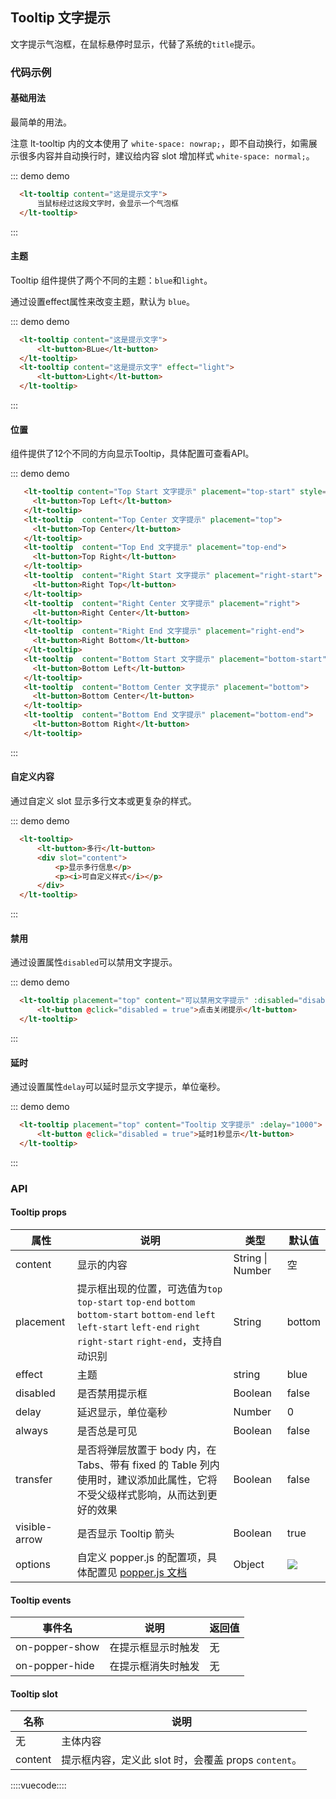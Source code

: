 ## Tooltip 文字提示

文字提示气泡框，在鼠标悬停时显示，代替了系统的`title`提示。

### 代码示例

#### 基础用法

最简单的用法。

注意 lt-tooltip 内的文本使用了 `white-space: nowrap;`，即不自动换行，如需展示很多内容并自动换行时，建议给内容 slot 增加样式 `white-space: normal;`。

::: demo demo
```html
  <lt-tooltip content="这是提示文字">
      当鼠标经过这段文字时，会显示一个气泡框
  </lt-tooltip>
```
:::

#### 主题

Tooltip 组件提供了两个不同的主题：`blue`和`light`。

通过设置effect属性来改变主题，默认为 `blue`。

::: demo demo
```html
  <lt-tooltip content="这是提示文字">
      <lt-button>BLue</lt-button>
  </lt-tooltip>
  <lt-tooltip content="这是提示文字" effect="light">
      <lt-button>Light</lt-button>
  </lt-tooltip>
```
:::


#### 位置

组件提供了12个不同的方向显示Tooltip，具体配置可查看API。

::: demo demo
```html
   <lt-tooltip content="Top Start 文字提示" placement="top-start" style="margin-bottom: 16px">
     <lt-button>Top Left</lt-button>
   </lt-tooltip>
   <lt-tooltip  content="Top Center 文字提示" placement="top">
     <lt-button>Top Center</lt-button>
   </lt-tooltip>
   <lt-tooltip  content="Top End 文字提示" placement="top-end">
     <lt-button>Top Right</lt-button>
   </lt-tooltip>
   <lt-tooltip  content="Right Start 文字提示" placement="right-start">
     <lt-button>Right Top</lt-button>
   </lt-tooltip>
   <lt-tooltip  content="Right Center 文字提示" placement="right">
     <lt-button>Right Center</lt-button>
   </lt-tooltip>
   <lt-tooltip  content="Right End 文字提示" placement="right-end">
     <lt-button>Right Bottom</lt-button>
   </lt-tooltip>
   <lt-tooltip  content="Bottom Start 文字提示" placement="bottom-start">
     <lt-button>Bottom Left</lt-button>
   </lt-tooltip>
   <lt-tooltip  content="Bottom Center 文字提示" placement="bottom">
     <lt-button>Bottom Center</lt-button>
   </lt-tooltip>
   <lt-tooltip  content="Bottom End 文字提示" placement="bottom-end">
     <lt-button>Bottom Right</lt-button>
   </lt-tooltip>
```
:::

#### 自定义内容

通过自定义 slot 显示多行文本或更复杂的样式。

::: demo demo
```html
  <lt-tooltip>
      <lt-button>多行</lt-button>
      <div slot="content">
          <p>显示多行信息</p>
          <p><i>可自定义样式</i></p>
      </div>
  </lt-tooltip>
```
:::

#### 禁用

通过设置属性`disabled`可以禁用文字提示。

::: demo demo
```html
  <lt-tooltip placement="top" content="可以禁用文字提示" :disabled="disabled">
      <lt-button @click="disabled = true">点击关闭提示</lt-button>
  </lt-tooltip>
```
:::

#### 延时

通过设置属性`delay`可以延时显示文字提示，单位毫秒。

::: demo demo
```html
  <lt-tooltip placement="top" content="Tooltip 文字提示" :delay="1000">
      <lt-button @click="disabled = true">延时1秒显示</lt-button>
  </lt-tooltip>
```
:::

### API

#### Tooltip props

属性|说明|类型|默认值
---|---|---|---
content|显示的内容|String \| Number|空
placement|提示框出现的位置，可选值为`top` `top-start` `top-end` `bottom` `bottom-start` `bottom-end` `left` `left-start` `left-end` `right` `right-start` `right-end`，支持自动识别|String|bottom
effect|主题|string|blue
disabled|是否禁用提示框|Boolean|false
delay|延迟显示，单位毫秒|Number|0
always|是否总是可见|Boolean|false
transfer|是否将弹层放置于 body 内，在 Tabs、带有 fixed 的 Table 列内使用时，建议添加此属性，它将不受父级样式影响，从而达到更好的效果|Boolean|false
visible-arrow|是否显示 Tooltip 箭头|Boolean|true
options|自定义 popper.js 的配置项，具体配置见 [popper.js 文档](https://popper.js.org/popper-documentation.html)|Object|![](https://ws3.sinaimg.cn/large/006tKfTcly1fr42hc9bx7j308z05taa5.jpg)

#### Tooltip events

事件名|说明|返回值
---|---|---
on-popper-show|在提示框显示时触发|无
on-popper-hide|在提示框消失时触发|无

#### Tooltip slot

名称|说明|
---|---
无|主体内容
content|提示框内容，定义此 slot 时，会覆盖 props `content`。

::::vuecode::::
<script>
export default {
    data () {
        return {
            disabled: false
        }
    }
}
</script>
